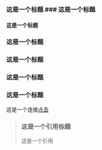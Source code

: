 ### 这是一个标题 ### 这是一个标题
#### 这是一个标题
### 这是一个标题
### 这是一个标题
### 这是一个标题

### 这是一个标题

 这是一个连接[点击](http:www.baidu.com)

> ### 这是一个引用标题
> 这是一个引用